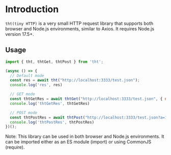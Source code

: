 # Introduction

`tht(tiny HTTP)` is a very small HTTP request library that supports both browser and Node.js environments, similar to Axios. It requires Node.js version 17.5+.

## Usage

```javascript
import { tht, thtGet, thtPost } from 'tht';

(async () => {
  // Default mode
  const res = await tht("http://localhost:3333/test.json");
  console.log('res', res)

  // GET mode
  const thtGetRes = await thtGet("http://localhost:3333/test.json", { name: 'xx' });
  console.log('thtGetRes', thtGetRes)

  // POST mode
  const thtPostRes = await thtPost("http://localhost:3333/test.json?a=1111", { name: 'xx' });
  console.log('thtPostRes', thtPostRes)
})();
```

Note: This library can be used in both browser and Node.js environments. It can be imported either as an ES module (import) or using CommonJS (require).
